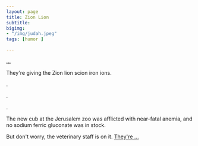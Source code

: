 ```yaml
---
layout: page
title: Zion Lion
subtitle: 
bigimg: 
- "/img/judah.jpeg"
tags: [humor ]

---
```


[...](/zoo1)

 They're  giving the  Zion lion scion iron ions.

.

.

.

The new cub at the Jerusalem zoo was afflicted with near-fatal  anemia, and no sodium ferric gluconate was in stock.

But don't worry, the veterinary staff is on it.  [They're ...](/humor/zoo3)

